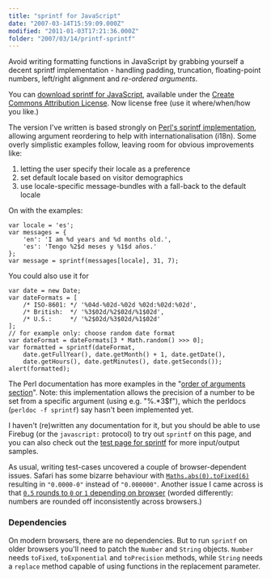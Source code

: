 ```yaml
---
title: "sprintf for JavaScript"
date: "2007-03-14T15:59:09.000Z"
modified: "2011-01-03T17:21:36.000Z"
folder: "2007/03/14/printf-sprintf"
---
```


Avoid writing formatting functions in JavaScript by grabbing yourself a decent sprintf implementation - handling padding, truncation, floating-point numbers, left/right alignment and _re-ordered arguments_.

You can [download sprintf for JavaScript](https://hexmen.com/js/sprintf.js), available under the [Create Commons Attribution License](http://creativecommons.org/licenses/by/2.5/). Now license free (use it where/when/how you like.)

The version I've written is based strongly on [Perl's sprintf implementation](http://perldoc.perl.org/functions/sprintf.html), allowing argument reordering to help with internationalisation (i18n). Some overly simplistic examples follow, leaving room for obvious improvements like:

1.  letting the user specify their locale as a preference
2.  set default locale based on visitor demographics
3.  use locale-specific message-bundles with a fall-back to the default locale

On with the examples:

    var locale = 'es';
    var messages = {
        'en': 'I am %d years and %d months old.',
        'es': 'Tengo %2$d meses y %1$d años.'
    };
    var message = sprintf(messages[locale], 31, 7);

You could also use it for

    var date = new Date;
    var dateFormats = [
        /* ISO-8601: */ '%04d-%02d-%02d %02d:%02d:%02d',
        /* British:  */ '%3$02d/%2$02d/%1$02d',
        /* U.S.:     */ '%2$02d/%3$02d/%1$02d'
    ];
    // for example only: choose random date format
    var dateFormat = dateFormats[3 * Math.random() >>> 0];
    var formatted = sprintf(dateFormat,
        date.getFullYear(), date.getMonth() + 1, date.getDate(),
        date.getHours(), date.getMinutes(), date.getSeconds());
    alert(formatted);

The Perl documentation has more examples in the "[order of arguments section](http://perldoc.perl.org/functions/sprintf.html#order-of-arguments)". Note: this implementation allows the precision of a number to be set from a specific argument (using e.g. "%.\*3\$f"), which the perldocs (`perldoc -f sprintf`) say hasn't been implemented yet.

I haven't (re)written any documentation for it, but you should be able to use Firebug (or the `javascript:` protocol) to try out `sprintf` on this page, and you can also check out the [test page for sprintf](/tests/sprintf.html) for more input/output samples.

As usual, writing test-cases uncovered a couple of browser-dependent issues. Safari has some bizarre behaviour with [`Maths.abs(0).toFixed(6)`](<javascript:alert(Math.abs(0).toFixed(6))>) resulting in `"0.0000-0"` instead of `"0.000000"`. Another issue I came across is that [`0.5` rounds to `0` or `1` depending on browser](<javascript:alert((0.5).toFixed())>) (worded differently: numbers are rounded off inconsistently across browsers.)

### Dependencies

On modern browsers, there are no dependencies. But to run `sprintf` on older browsers you'll need to patch the `Number` and `String` objects. `Number` needs `toFixed`, `toExponential` and `toPrecision` methods, while `String` needs a `replace` method capable of using functions in the replacement parameter.
